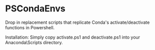 PSCondaEnvs
===========

Drop in replacement scripts that replicate Conda's activate/deactivate functions in Powershell.


Installation:
Simply copy activate.ps1 and deactivate.ps1 into your Anaconda\Scripts directory.  
